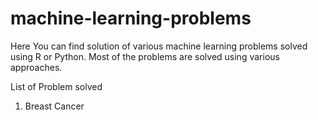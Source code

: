 # machine-learning-problems

Here You can find solution of various machine learning problems solved using R or Python.
Most of the problems are solved using various approaches.

List of Problem solved
1. Breast Cancer 
